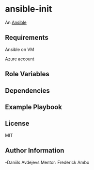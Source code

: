 # ansible-init

An [Ansible](https://www.ansible.com) 

## Requirements

Ansible on VM

Azure account


## Role Variables

## Dependencies

## Example Playbook

## License

MIT

## Author Information
 -Daniils Avdejevs
 Mentor: Frederick Ambo

